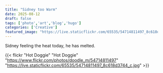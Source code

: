 ```yaml
---
title: "Sidney too Warm"
date: 2025-08-12
draft: false
tags: ['photo','art','blog','hugo']
categories: ['Creative']
featured_image: "https://live.staticflickr.com/65535/54714811497_8c618d3744_c.jpg"
---
```


Sidney feeling the heat today, he has melted.

{{< flickr "Hot Doggie"
           "Hot Doggie"
           "https://www.flickr.com/photos/doodle_m/54714811497"
           "https://live.staticflickr.com/65535/54714811497_8c618d3744_c.jpg" >}}


